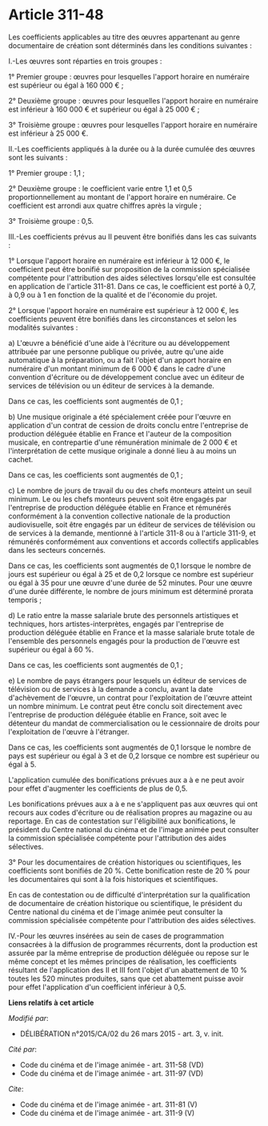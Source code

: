 # Article 311-48

Les coefficients applicables au titre des œuvres appartenant au genre documentaire de création sont déterminés dans les
conditions suivantes : 

I.-Les œuvres sont réparties en trois groupes : 

1° Premier groupe : œuvres pour lesquelles l'apport horaire en numéraire est supérieur ou égal à 160 000 € ; 

2° Deuxième groupe : œuvres pour lesquelles l'apport horaire en numéraire est inférieur à 160 000 € et supérieur ou égal à 25
000 € ; 

3° Troisième groupe : œuvres pour lesquelles l'apport horaire en numéraire est inférieur à 25 000 €. 

II.-Les coefficients appliqués à la durée ou à la durée cumulée des œuvres sont les suivants : 

1° Premier groupe : 1,1 ; 

2° Deuxième groupe : le coefficient varie entre 1,1 et 0,5 proportionnellement au montant de l'apport horaire en numéraire.
Ce coefficient est arrondi aux quatre chiffres après la virgule ; 

3° Troisième groupe : 0,5. 

III.-Les coefficients prévus au II peuvent être bonifiés dans les cas suivants : 

1° Lorsque l'apport horaire en numéraire est inférieur à 12 000 €, le coefficient peut être bonifié sur proposition de la
commission spécialisée compétente pour l'attribution des aides sélectives lorsqu'elle est consultée en application de
l'article 311-81. Dans ce cas, le coefficient est porté à 0,7, à 0,9 ou à 1 en fonction de la qualité et de l'économie du
projet. 

2° Lorsque l'apport horaire en numéraire est supérieur à 12 000 €, les coefficients peuvent être bonifiés dans les
circonstances et selon les modalités suivantes : 

a) L'œuvre a bénéficié d'une aide à l'écriture ou au développement attribuée par une personne publique ou privée, autre
qu'une aide automatique à la préparation, ou a fait l'objet d'un apport horaire en numéraire d'un montant minimum de 6 000 €
dans le cadre d'une convention d'écriture ou de développement conclue avec un éditeur de services de télévision ou un éditeur
de services à la demande. 

Dans ce cas, les coefficients sont augmentés de 0,1 ; 

b) Une musique originale a été spécialement créée pour l'œuvre en application d'un contrat de cession de droits conclu entre
l'entreprise de production déléguée établie en France et l'auteur de la composition musicale, en contrepartie d'une
rémunération minimale de 2 000 € et l'interprétation de cette musique originale a donné lieu à au moins un cachet. 

Dans ce cas, les coefficients sont augmentés de 0,1 ; 

c) Le nombre de jours de travail du ou des chefs monteurs atteint un seuil minimum. Le ou les chefs monteurs peuvent soit
être engagés par l'entreprise de production déléguée établie en France et rémunérés conformément à la convention collective
nationale de la production audiovisuelle, soit être engagés par un éditeur de services de télévision ou de services à la
demande, mentionné à l'article 311-8 ou à l'article 311-9, et rémunérés conformément aux conventions et accords collectifs
applicables dans les secteurs concernés. 

Dans ce cas, les coefficients sont augmentés de 0,1 lorsque le nombre de jours est supérieur ou égal à 25 et de 0,2 lorsque
ce nombre est supérieur ou égal à 35 pour une œuvre d'une durée de 52 minutes. Pour une œuvre d'une durée différente, le
nombre de jours minimum est déterminé prorata temporis ; 

d) Le ratio entre la masse salariale brute des personnels artistiques et techniques, hors artistes-interprètes, engagés par
l'entreprise de production déléguée établie en France et la masse salariale brute totale de l'ensemble des personnels engagés
pour la production de l'œuvre est supérieur ou égal à 60 %. 

Dans ce cas, les coefficients sont augmentés de 0,1 ; 

e) Le nombre de pays étrangers pour lesquels un éditeur de services de télévision ou de services à la demande a conclu, avant
la date d'achèvement de l'œuvre, un contrat pour l'exploitation de l'œuvre atteint un nombre minimum. Le contrat peut être
conclu soit directement avec l'entreprise de production déléguée établie en France, soit avec le détenteur du mandat de
commercialisation ou le cessionnaire de droits pour l'exploitation de l'œuvre à l'étranger. 

Dans ce cas, les coefficients sont augmentés de 0,1 lorsque le nombre de pays est supérieur ou égal à 3 et de 0,2 lorsque ce
nombre est supérieur ou égal à 5. 

L'application cumulée des bonifications prévues aux a à e ne peut avoir pour effet d'augmenter les coefficients de plus de
0,5. 

Les bonifications prévues aux a à e ne s'appliquent pas aux œuvres qui ont recours aux codes d'écriture ou de réalisation
propres au magazine ou au reportage. En cas de contestation sur l'éligibilité aux bonifications, le président du Centre
national du cinéma et de l'image animée peut consulter la commission spécialisée compétente pour l'attribution des aides
sélectives. 

3° Pour les documentaires de création historiques ou scientifiques, les coefficients sont bonifiés de 20 %. Cette
bonification reste de 20 % pour les documentaires qui sont à la fois historiques et scientifiques. 

En cas de contestation ou de difficulté d'interprétation sur la qualification de documentaire de création historique ou
scientifique, le président du Centre national du cinéma et de l'image animée peut consulter la commission spécialisée
compétente pour l'attribution des aides sélectives. 

IV.-Pour les œuvres insérées au sein de cases de programmation consacrées à la diffusion de programmes récurrents, dont la
production est assurée par la même entreprise de production déléguée ou repose sur le même concept et les mêmes principes de
réalisation, les coefficients résultant de l'application des II et III font l'objet d'un abattement de 10 % toutes les 520
minutes produites, sans que cet abattement puisse avoir pour effet l'application d'un coefficient inférieur à 0,5.

**Liens relatifs à cet article**

_Modifié par_:

  - DÉLIBÉRATION n°2015/CA/02 du 26 mars 2015 - art. 3, v. init.

_Cité par_:

  - Code du cinéma et de l'image animée - art. 311-58 (VD)
  - Code du cinéma et de l'image animée - art. 311-97 (VD)

_Cite_:

  - Code du cinéma et de l'image animée - art. 311-81 (V)
  - Code du cinéma et de l'image animée - art. 311-9 (V)
